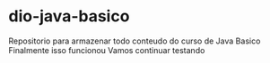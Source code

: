 # dio-java-basico
Repositorio para armazenar todo conteudo do curso de Java Basico
Finalmente isso funcionou
Vamos continuar testando